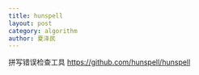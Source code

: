 ```yaml
---
title: hunspell
layout: post
category: algorithm
author: 夏泽民
---
```

拼写错误检查工具
https://github.com/hunspell/hunspell
<!-- more -->
